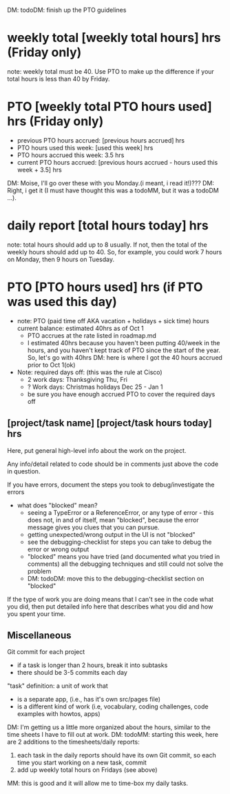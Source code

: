 DM: todoDM: finish up the PTO guidelines

# weekly total [weekly total hours] hrs (Friday only) 
note: weekly total must be 40. Use PTO to make up the difference if your total hours is less than 40 by Friday. 
# PTO [weekly total PTO hours used] hrs  (Friday only) 
* previous PTO hours accrued: [previous hours accrued] hrs
* PTO hours used this week: [used this week] hrs
* PTO hours accrued this week: 3.5 hrs
* current PTO hours accrued: [previous hours accrued - hours used this week + 3.5] hrs

DM: Moise, I'll go over these with you Monday.(i meant, i read it!)??? DM: Right, i get it (I must have thought this was a todoMM, but it was a todoDM ...).


# daily report [total hours today] hrs
note: total hours should add up to 8 usually. If not, then the total of the weekly hours should add up to 40. So, for example, you could work 7 hours on Monday, then 9 hours on Tuesday. 

# PTO [PTO hours used] hrs (if PTO was used this day)
* note: PTO (paid time off AKA vacation + holidays + sick time) hours current balance: estimated 40hrs as of Oct 1
  * PTO accrues at the rate listed in roadmap.md
  * I estimated 40hrs because you haven't been putting 40/week in the hours, and you haven't kept track of PTO since the start of the year. So, let's go with 40hrs DM: here is where I got the 40 hours accrued prior to Oct 1(ok)
* Note: required days off: (this was the rule at Cisco)
  * 2 work days: Thanksgiving Thu, Fri
  * ? Work days: Christmas holidays Dec 25 - Jan 1
  * be sure you have enough accrued PTO to cover the required days off

## [project/task name] [project/task hours today] hrs

Here, put general high-level info about the work on the project. 
 
Any info/detail related to code should be in comments just above the code in question. 

If you have errors, document the steps you took to debug/investigate the errors 
* what does "blocked" mean?
  * seeing a TypeError or a ReferenceError, or any type of error - this does not, in and of itself, mean "blocked", because the error message gives you clues that you can pursue.
  * getting unexpected/wrong output in the UI is not "blocked" 
  * see the debugging-checklist for steps you can take to debug the error or wrong output 
  * "blocked" means you have tried (and documented what you tried in comments) all the debugging techniques and still could not solve the problem
  * DM: todoDM: move this to the debugging-checklist section on "blocked"

If the type of work you are doing means that I can't see in the code what you did, then put detailed info here that describes what you did and how you spent your time.

## Miscellaneous

Git commit for each project 
* if a task is longer than 2 hours, break it into subtasks
* there should be 3-5 commits each day

"task" definition: a unit of work that 
* is a separate app, (i.e., has it's own src/pages file)
* is a different kind of work (i.e, vocabulary, coding challenges, code examples with howtos, apps)

DM: I'm getting us a little more organized about the hours, similar to the time sheets I have to fill out at work.
DM: todoMM: starting this week, here are 2 additions to the timesheets/daily reports:
1) each task in the daily reports should have its own Git commit, so each time you start working on a new task, commit
2) add up weekly total hours on Fridays (see above)

MM: this is good and it will allow me to time-box my daily tasks. 


